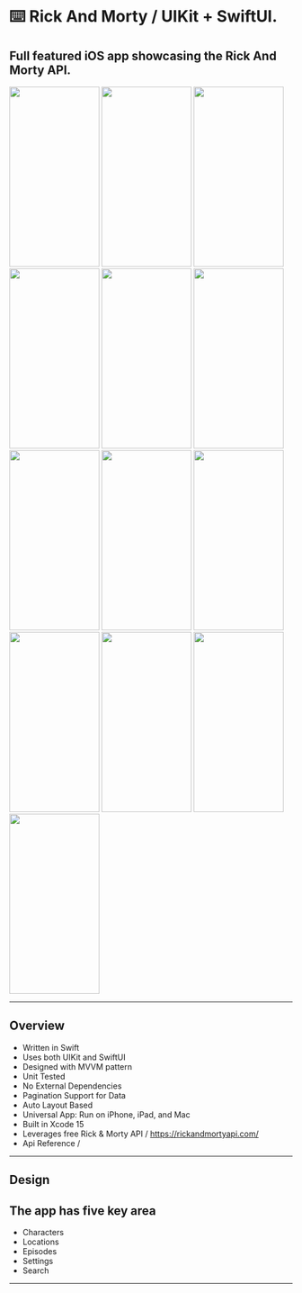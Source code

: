 ⌨️ Rick And Morty / UIKit + SwiftUI.
=====

Full featured iOS app showcasing the Rick And Morty API.
-----

<img src="https://github.com/user-attachments/assets/4f709f43-0f1f-49e3-8abd-1ed725ff1c38" width="160" height="320">
<img src="https://github.com/user-attachments/assets/55ea36d6-f3af-4756-9c6a-e931a549fb15" width="160" height="320">
<img src="https://github.com/user-attachments/assets/9e0e389a-b360-4251-9ae9-a7654a1a61d4" width="160" height="320">
<img src="https://github.com/user-attachments/assets/c54bba8d-c5bd-44a7-b698-d5cf53a7ad80" width="160" height="320">
<img src="https://github.com/user-attachments/assets/90c04825-b56b-48bd-a94e-55cbca024aa4" width="160" height="320">
<img src="https://github.com/user-attachments/assets/9e15a1d7-9258-4c7c-8cda-c19eff1191c9" width="160" height="320">
<img src="https://github.com/user-attachments/assets/ad0caa6d-9f6b-4996-9330-61556e0d3ef8" width="160" height="320">
<img src="https://github.com/user-attachments/assets/8fdb2bf0-5e91-4d0b-928c-2c282d26960a" width="160" height="320">
<img src="https://github.com/user-attachments/assets/3db1ba9e-40a0-4bb9-a8ef-6aece5927f96" width="160" height="320">
<img src="https://github.com/user-attachments/assets/b038458d-f895-4fd6-9a55-adb8d330b51a" width="160" height="320">
<img src="https://github.com/user-attachments/assets/807a596c-cadd-4f09-93c4-e1759c6d3784" width="160" height="320">
<img src="https://github.com/user-attachments/assets/ff713e36-e5e9-47c0-a8b9-fcc060fc091f" width="160" height="320">
<img src="https://github.com/user-attachments/assets/607fc7e3-c435-49e6-bc95-e3a9f1a1445d" width="160" height="320">

-----

Overview
-----
- Written in Swift
- Uses both UIKit and SwiftUI
- Designed with MVVM pattern
- Unit Tested
- No External Dependencies
- Pagination Support for Data
- Auto Layout Based
- Universal App: Run on iPhone, iPad, and Mac
- Built in Xcode 15
- Leverages free Rick & Morty API / https://rickandmortyapi.com/
- Api Reference / 
-----

Design
------
The app has five key area
------
- Characters
- Locations
- Episodes
- Settings
- Search

-----

